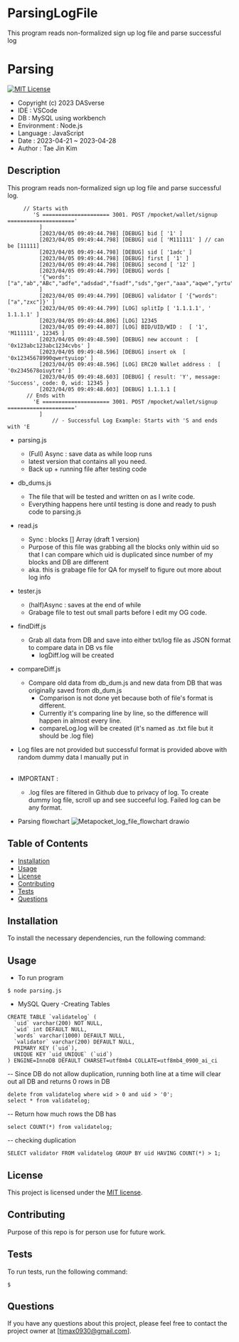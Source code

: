 # ParsingLogFile
This program reads non-formalized sign up log file and parse successful log 

# Parsing

[![MIT License](https://img.shields.io/badge/license-MIT-blue.svg)](https://opensource.org/licenses/MIT) 
- Copyright (c) 2023 DASverse
- IDE         : VSCode
- DB          : MySQL using workbench
- Environment : Node.js
- Language    : JavaScript
- Date        : 2023-04-21 ~ 2023-04-28
- Author      : Tae Jin Kim


## Description

This program reads non-formalized sign up log file and parse successful log. 
```
     // Starts with   
        'S ===================== 3001. POST /mpocket/wallet/signup ====================='
          ]
          [2023/04/05 09:49:44.798] [DEBUG] bid [ '1' ]
          [2023/04/05 09:49:44.798] [DEBUG] uid [ 'M111111' ] // can be [11111]
          [2023/04/05 09:49:44.798] [DEBUG] sid [ '1adc' ]
          [2023/04/05 09:49:44.798] [DEBUG] first [ '1' ]
          [2023/04/05 09:49:44.798] [DEBUG] second [ '12' ]
          [2023/04/05 09:49:44.799] [DEBUG] words [
          '{"words":["a","ab","ABc","adfe","adsdad","fsadf","sds","ger","aaa","aqwe","yrtu","zxc"]}'
          ]
          [2023/04/05 09:49:44.799] [DEBUG] validator [ '{"words":["a","zxc"]}' ]
          [2023/04/05 09:49:44.799] [LOG] splitIp [ '1.1.1.1', ' 1.1.1.1' ]
          [2023/04/05 09:49:44.806] [LOG] 12345
          [2023/04/05 09:49:44.807] [LOG] BID/UID/WID :  [ '1', 'M111111', 12345 ]
          [2023/04/05 09:49:48.590] [DEBUG] new account :  [ '0x123abc123abc1234cvbs' ]
          [2023/04/05 09:49:48.596] [DEBUG] insert ok  [ '0x12345678990qwertyuiop' ]
          [2023/04/05 09:49:48.596] [LOG] ERC20 Wallet address :  [ '0x2345678oiuytre' ]
          [2023/04/05 09:49:48.603] [DEBUG] { result: 'Y', message: 'Success', code: 0, wid: 12345 }
          [2023/04/05 09:49:48.603] [DEBUG] 1.1.1.1 [
      // Ends with   
        'E ===================== 3001. POST /mpocket/wallet/signup ====================='
          ]
              // - Successful Log Example: Starts with 'S and ends with 'E
```

- parsing.js<br /> 
  - (Full) Async : save data as while loop runs
  - latest version that contains all you need.
  - Back up + running file after testing code
- db_dums.js<br />
  - The file that will be tested and written on as I write code.
  - Everything happens here until testing is done and ready to push code to parsing.js
- read.js
  - Sync : blocks [] Array (draft 1 version)
  - Purpose of this file was grabbing all the blocks only within uid so that I can compare which uid is duplicated since number of my blocks and DB are different
  - aka. this is grabage file for QA for myself to figure out more about log info
- tester.js
  - (half)Async : saves at the end of while
  - Grabage file to test out small parts before I edit my OG code.
- findDiff.js
  - Grab all data from DB and save into either txt/log file as JSON format to compare data in DB vs file
    - logDiff.log will be created
- compareDiff.js
  - Compare old data from db_dum.js and new data from DB that was originally saved from db_dum.js
    - Comparison is not done yet because both of file's format is different.
    - Currently it's comparing line by line, so the difference will happen in almost every line.
    - compareLog.log will be created (it's named as .txt file but it should be .log file)

- Log files are not provided but successful format is provided above with random dummy data I manually put in
<br /><br />

- IMPORTANT :
  - .log files are filtered in Github due to privacy of log. To create dummy log file, scroll up and see succeeful log. Failed log can be any format.


- Parsing flowchart
![Metapocket_log_file_flowchart drawio](https://user-images.githubusercontent.com/131336470/235610948-485c3ef6-2947-42b5-ae67-876a57c385a7.png)




## Table of Contents

- [Installation](#installation)
- [Usage](#usage)
- [License](#license)
- [Contributing](#contributing)
- [Tests](#tests)
- [Questions](#questions)

## Installation

To install the necessary dependencies, run the following command:


## Usage
- To run program
```
$ node parsing.js
```
- MySQL Query
 -Creating Tables
```
CREATE TABLE `validatelog` (
  `uid` varchar(200) NOT NULL,
  `wid` int DEFAULT NULL,
  `words` varchar(1000) DEFAULT NULL,
  `validator` varchar(200) DEFAULT NULL,
  PRIMARY KEY (`uid`),
  UNIQUE KEY `uid_UNIQUE` (`uid`)
) ENGINE=InnoDB DEFAULT CHARSET=utf8mb4 COLLATE=utf8mb4_0900_ai_ci
```


-- Since DB do not allow duplication, running both line at a time will clear out all DB and returns 0 rows in DB
```
delete from validatelog where wid > 0 and uid > '0';
select * from validatelog;
```

-- Return how much rows the DB has
```
select COUNT(*) from validatelog;
```

-- checking duplication
```
SELECT validator FROM validatelog GROUP BY uid HAVING COUNT(*) > 1;
```

## License

This project is licensed under the [MIT license](https://opensource.org/licenses/MIT).



## Contributing

Purpose of this repo is for person use for future work.

## Tests

To run tests, run the following command:
```
$ 
```

## Questions

If you have any questions about this project, please feel free to contact the project owner at [tjmax0930@gmail.com].


